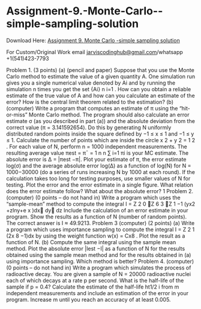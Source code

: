 # Assignment-9.-Monte-Carlo--simple-sampling-solution

Download Here: [Assignment 9. Monte Carlo -simple sampling solution](https://jarviscodinghub.com/assignment/assignment-9-monte-carlo-simple-sampling-solution/)

For Custom/Original Work email jarviscodinghub@gmail.com/whatsapp +1(541)423-7793

Problem 1. (3 points)
(a) (pencil and paper) Suppose that you use the Monte Carlo method to estimate the value
of a given quantity A. One simulation run gives you a single numerical value denoted by
Ai and by running the simulation n times you get the set {Ai}
n
i=1
. How can you obtain a
reliable estimate of the true value of A and how can you calculate an estimate of the error?
How is the central limit theorem related to the estimation?
(b) (computer) Write a program that computes an estimate of π using the “hit-or-miss”
Monte Carlo method. The program should also calculate an error estimate σ (as you
described in part (a)) and the absolute deviation from the correct value (π = 3.141592654).
Do this by generating N uniformly distributed random points inside the square defined by
−1 ≤ x ≤ 1 and −1 ≤ y ≤ 1. Calculate the number of points which are inside the circle
x
2 + y
2 = 1
2
. For each value of N, perform n = 1000 independent measurements. The
resulting average value
πest = π¯ =
1
n
n
∑
i=1
πi
is your MC estimate. The absolute error is ∆ = |πest −π|.
Plot your estimate of π, the error estimate log(σ) and the average absolute error log(∆) as
a function of log(N) for N = 1000−30000 (do a series of runs increasing N by 1000 at
each round). If the calculation takes too long for testing purposes, use smaller values of
N for testing. Plot the error and the error estimate in a single figure. What relation does
the error estimate follow? What about the absolute error?
1
Problem 2. (computer) (0 points – do not hand in)
Write a program which uses the “sample-mean” method to compute the integral
I =
Z 2
0
Z 6
3
Z 1
−1
(yx2 +zlny+e
x
)dx
dy
dz
Include the calculation of an error estimate in your program. Show the results as a function of N (number of random points). The correct answer is I ≈ 49.9213.
Problem 3 (computer) (2 points)
(a) Write a program which uses importance sampling to compute the integral
I =
Z 2
1
(2x
8 −1)dx
by using the weight function w(x) = Cx8
. Plot the result as a function of N.
(b) Compute the same integral using the sample mean method. Plot the absolute error
|Iest −I| as a function of N for the results obtained using the sample mean method and for
the results obtained in (a) using importance sampling. Which method is better?
Problem 4. (computer) (0 points – do not hand in)
Write a program which simulates the process of radioactive decay. You are given a sample
of N = 20000 radioactive nuclei each of which decays at a rate p per second. What is the
half-life of the sample if p = 0.4? Calculate the estimate of the half-life ht1/2
i from
m independent measurements and include an estimation of the error in your program.
Increase m until you reach an accuracy of at least 0.005.
